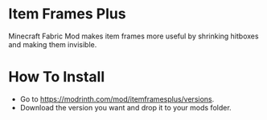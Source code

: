 # Item Frames Plus
Minecraft Fabric Mod makes item frames more useful by shrinking hitboxes and making them invisible.
# How To Install

- Go to https://modrinth.com/mod/itemframesplus/versions.
- Download the version you want and drop it to your mods folder.
